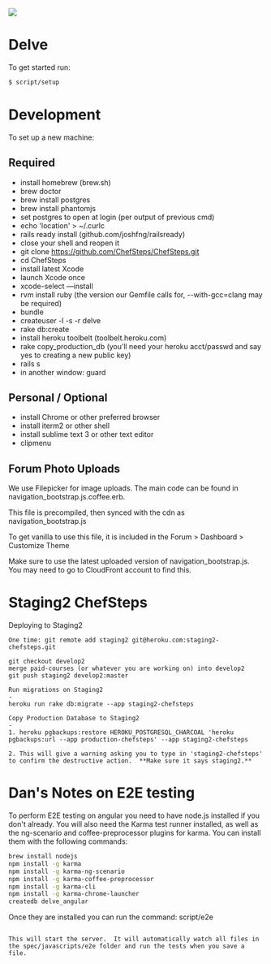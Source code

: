 <a href="https://codeclimate.com/github/rails/rails"><img src="https://codeclimate.com/github/rails/rails.png" /></a>

# Delve

To get started run:
```bash
$ script/setup
```

# Development

To set up a new machine:



## Required
   
- install homebrew (brew.sh)
- brew doctor
- brew install postgres
- brew install phantomjs
- set postgres to open at login (per output of previous cmd)
- echo 'location' > ~/.curlc
- rails ready install (github.com/joshfng/railsready)
- close your shell and reopen it
- git clone https://github.com/ChefSteps/ChefSteps.git
- cd ChefSteps
- install latest Xcode
- launch Xcode once
- xcode-select —install
- rvm install ruby (the version our Gemfile calls for, --with-gcc=clang may be required)
- bundle
- createuser -l -s -r delve
- rake db:create
- install heroku toolbelt (toolbelt.heroku.com)
- rake copy_production_db (you’ll need your heroku acct/passwd and say yes to creating a new public key)
- rails s
- in another window: guard

## Personal / Optional
 
- install Chrome or other preferred browser
- install iterm2 or other shell
- install sublime text 3 or other text editor
- clipmenu


## Forum Photo Uploads
We use Filepicker for image uploads.  The main code can be found in navigation_bootstrap.js.coffee.erb.

This file is precompiled, then synced with the cdn as navigation_bootstrap.js

To get vanilla to use this file, it is included in the Forum > Dashboard > Customize Theme

Make sure to use the latest uploaded version of navigation_bootstrap.js.  You may need to go to CloudFront account to find this.

Staging2 ChefSteps
=

Deploying to Staging2
```
One time: git remote add staging2 git@heroku.com:staging2-chefsteps.git

git checkout develop2
merge paid-courses (or whatever you are working on) into develop2
git push staging2 develop2:master

Run migrations on Staging2
-
heroku run rake db:migrate --app staging2-chefsteps

Copy Production Database to Staging2
-
1. heroku pgbackups:restore HEROKU_POSTGRESQL_CHARCOAL 'heroku pgbackups:url --app production-chefsteps' --app staging2-chefsteps

2. This will give a warning asking you to type in 'staging2-chefsteps' to confirm the destructive action.  **Make sure it says staging2.**
```

# Dan's Notes on E2E testing
To perform E2E testing on angular you need to have node.js installed if you don't already.  You will also need the Karma test runner installed, as well as the ng-scenario and coffee-preprocessor plugins for karma.  You can install them with the following commands:
```bash
brew install nodejs
npm install -g karma
npm install -g karma-ng-scenario
npm install -g karma-coffee-preprocessor
npm install -g karma-cli
npm install -g karma-chrome-launcher
createdb delve_angular
```

Once they are installed you can run the command:
script/e2e
```

This will start the server.  It will automatically watch all files in the spec/javascripts/e2e folder and run the tests when you save a file.



